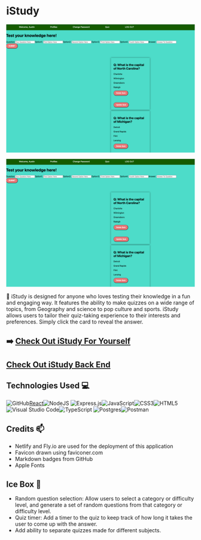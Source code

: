 # iStudy

![iStudy Screenshot](src/assets/app2pic.png)

![iStudy Screenshot](src/assets/app3pic.png)

📌 iStudy is designed for anyone who loves testing their knowledge in a fun and engaging way. It features the ability to make quizzes on a wide range of topics, from Geography and science to pop culture and sports. iStudy allows users to tailor their quiz-taking experience to their interests and preferences. Simply click the card to reveal the answer.

## ➡️ [Check Out iStudy For Yourself](https://i-study.netlify.app/quizzes)

## [Check Out iStudy Back End](https://github.com/aafrieso/i-study-back-end)

## Technologies Used 💻

![GitHub](https://img.shields.io/badge/github-%23121011.svg?style=for-the-badge&logo=github&logoColor=white)[React](https://img.shields.io/badge/react-%2320232a.svg?style=for-the-badge&logo=react&logoColor=%2361DAFB)![NodeJS](https://img.shields.io/badge/node.js-6DA55F?style=for-the-badge&logo=node.js&logoColor=white)
![Express.js](https://img.shields.io/badge/express.js-%23404d59.svg?style=for-the-badge&logo=express&logoColor=%2361DAFB)![JavaScript](https://img.shields.io/badge/javascript-%23323330.svg?style=for-the-badge&logo=javascript&logoColor=%23F7DF1E)![CSS3](https://img.shields.io/badge/css3-%231572B6.svg?style=for-the-badge&logo=css3&logoColor=white)![HTML5](https://img.shields.io/badge/html5-%23E34F26.svg?style=for-the-badge&logo=html5&logoColor=white)![Visual Studio Code](https://img.shields.io/badge/Visual%20Studio%20Code-0078d7.svg?style=for-the-badge&logo=visual-studio-code&logoColor=white)![TypeScript](https://img.shields.io/badge/TypeScript-3178C6?logo=TypeScript&logoColor=FFF&style=flat-square)
![Postgres](https://img.shields.io/badge/postgres-%23316192.svg?style=for-the-badge&logo=postgresql&logoColor=white)![Postman](https://img.shields.io/badge/Postman-FF6C37?style=for-the-badge&logo=postman&logoColor=white)

## Credits 📫

* Netlify and Fly.io are used for the deployment of this application
* Favicon drawn using faviconer.com
* Markdown badges from GitHub
* Apple Fonts

## Ice Box 🧊

* Random question selection: Allow users to select a category or difficulty level, and generate a set of random questions from that category or difficulty level.
* Quiz timer: Add a timer to the quiz to keep track of how long it takes the user to come up with the answer.
* Add ability to separate quizzes made for different subjects.
